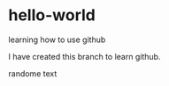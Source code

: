 # hello-world
learning how to use github

I have created this branch to learn github.

randome text


